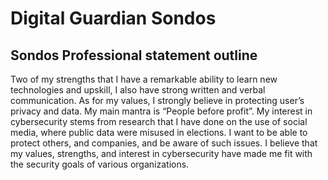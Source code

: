 # Digital Guardian Sondos

## Sondos Professional statement outline
Two of my strengths that I have a remarkable ability to learn new technologies and upskill, I also have strong written and verbal communication. As for my values, I strongly believe in protecting user’s privacy and data. My main mantra is “People before profit”. My interest in cybersecurity stems from research that I have done on the use of social media, where public data were misused in elections. I want to be able to protect others, and companies, and be aware of such issues. I believe that my values, strengths, and interest in cybersecurity have made me fit with the security goals of various organizations.
